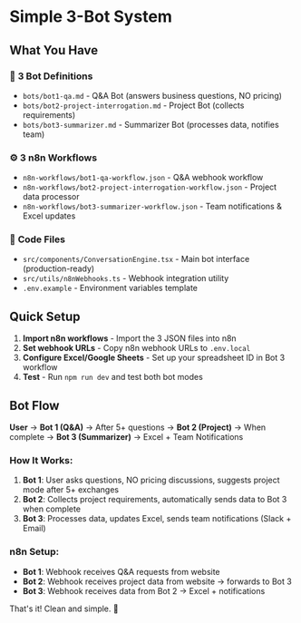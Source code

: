 # Simple 3-Bot System

## What You Have

### 🤖 **3 Bot Definitions**
- `bots/bot1-qa.md` - Q&A Bot (answers business questions, NO pricing)
- `bots/bot2-project-interrogation.md` - Project Bot (collects requirements)  
- `bots/bot3-summarizer.md` - Summarizer Bot (processes data, notifies team)

### ⚙️ **3 n8n Workflows**
- `n8n-workflows/bot1-qa-workflow.json` - Q&A webhook workflow
- `n8n-workflows/bot2-project-interrogation-workflow.json` - Project data processor  
- `n8n-workflows/bot3-summarizer-workflow.json` - Team notifications & Excel updates

### 📁 **Code Files**
- `src/components/ConversationEngine.tsx` - Main bot interface (production-ready)
- `src/utils/n8nWebhooks.ts` - Webhook integration utility
- `.env.example` - Environment variables template

## Quick Setup

1. **Import n8n workflows** - Import the 3 JSON files into n8n
2. **Set webhook URLs** - Copy n8n webhook URLs to `.env.local`
3. **Configure Excel/Google Sheets** - Set up your spreadsheet ID in Bot 3 workflow
4. **Test** - Run `npm run dev` and test both bot modes

## Bot Flow

**User** → **Bot 1 (Q&A)** → After 5+ questions → **Bot 2 (Project)** → When complete → **Bot 3 (Summarizer)** → Excel + Team Notifications

### How It Works:
1. **Bot 1**: User asks questions, NO pricing discussions, suggests project mode after 5+ exchanges
2. **Bot 2**: Collects project requirements, automatically sends data to Bot 3 when complete  
3. **Bot 3**: Processes data, updates Excel, sends team notifications (Slack + Email)

### n8n Setup:
- **Bot 1**: Webhook receives Q&A requests from website
- **Bot 2**: Webhook receives project data from website → forwards to Bot 3  
- **Bot 3**: Webhook receives data from Bot 2 → Excel + notifications

That's it! Clean and simple. 🚀